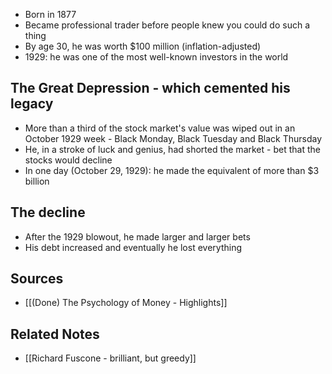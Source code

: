 - Born in 1877
- Became professional trader before people knew you could do such a thing
- By age 30, he was worth $100 million (inflation-adjusted)
- 1929: he was one of the most well-known investors in the world

## The Great Depression - which cemented his legacy
- More than a third of the stock market's value was wiped out in an October 1929 week - Black Monday, Black Tuesday and Black Thursday
- He, in a stroke of luck and genius, had shorted the market - bet that the stocks would decline
- In one day (October 29, 1929): he made the equivalent of more than $3 billion

## The decline
- After the 1929 blowout, he made larger and larger bets
- His debt increased and eventually he lost everything

## Sources
- [[(Done) The Psychology of Money - Highlights]]

## Related Notes
- [[Richard Fuscone - brilliant, but greedy]]